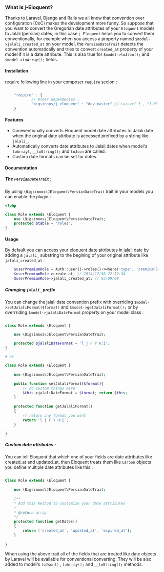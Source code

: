 ### What is j-Eloquent?
Thanks to Laravel, Django and Rails we all know that convention over configuration (CoC) makes the development more funny. So suppose that you want to convert the Gregorian date attributes of your ```Eloquent``` models to Jalali (persian) dates, in this case ```j-Eloquent``` helps you to convert them conventionally, for example when you access a property named ```$model->jalali_created_at``` on your model, the ```PersianDateTrait``` detects the convention automatically and tries to convert ```created_at``` property of your model if it is a date attribute. This is also true for ```$model->toJson();``` and ```$model->toArray();``` fields.

#### Installation
require following line in  your composer ```require``` secion : 


```javascript

	"require" : {
			// Other dependecies ,
			"bigsinoos/j-eloquent" : "dev-master" // Laravel 5 , "1.0" for Laravel 4
	}

```


#### Features

- Coneventionally converts Eloquent model date attributes to Jalali date when the original date attribute is accessed prefixed by a string like ```jalali_```.
- Automatically converts date attributes to Jalali dates when model's ```toArrayl```, ```__toString();``` and ```toJson``` are called.
- Custom date formats can be set for dates.


#### Documentation

##### The ```PersianDateTrait``` :
By using ```\Bigsinoos\JEloquent\PersianDateTrait``` trait in your models you can enable the plugin : 
```php
<?php

class Role extends \Eloquent {
    use \Bigsinoos\JEloquent\PersianDateTrait;
    protected $table = 'roles';
}
```

#### Usage
By default you can access your eloquent date attributes in jalali date by adding a ```jalali_``` substring to the begining of your original attribute like ```jalali_created_at``` :

```php
    $userPremiumRole = Auth::user()->roles()->where('type', 'premium');
    $userPremiumRole->create_at; // 2014/12/30 22:12:34
    $userPremiumRole->jalali_created_at; // 93/09/08
```

##### Changing ```jalali_``` prefix
You can change the jalali date convention prefix with overriding ```$model->setJalaliFormat($format)``` and ```$model->getJalaliFormat();``` or by overrriding ```$model->jalaliDateFormat``` property on your model class :

```php

class Role extends \Eloquent {

    use \Bigsinoos\JEloquent\PersianDateTrait;

    protected $jalaliDateFormat = 'l j F Y H:i';
}

# or

class Role extends \Eloquent {
    
    use \Bigsinoos\JEloquent\PersianDateTrait;
    
    public function setJalaliFormat($format){
        // do custom things here
        $this->jalaliDateFormat = $format; return $this;
    }
    
    protected function getJalaliFormat()
    {
        // return any format you want
        return 'l j F Y H:i';
    }

}

```

##### Custom date attributes : 
You can tell Eloquent that which one of your fields are date attributes like created_at and updated_at, then Eloquent treats them like ```Carbon``` objects you define multiple date attributes like this :

```php

Class Role extends \Eloquent {
    
    use \Bigsinoos\JEloquent\PersianDateTrait;
    
    /**
    * Add this method to customize your date attributes
    *
    * @return array
    */
    protected function getDates()
    {
        return ['created_at', 'updated_at', 'expired_at'];
    }
    
}
```
When using the above trait all of the fields that are treated like date objects by Laravel will be available for conventional converting. They will be also added to model's ```toJson()``` , ```toArray();``` and ```__toString();``` methods.


